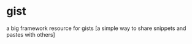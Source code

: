 gist
====

a big framework resource for gists [a simple way to share snippets and pastes with others]
